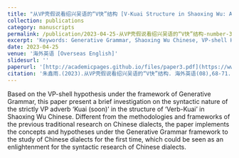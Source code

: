 ```yaml
---
title: "从VP壳假说看绍兴吴语的“V快”结构 [V-Kuai Structure in Shaoxing Wu: A VP-shells View]"
collection: publications
category: manuscripts
permalink: /publication/2023-04-25-从VP壳假说看绍兴吴语的“V快”结构-number-3
excerpt: 'Keywords: Generative Grammar, Shaoxing Wu Chinese, VP-shell Hypothesis, Strict VP Adverb'
date: 2023-04-25
venue: '海外英语 [Overseas English]'
slidesurl: ''
paperurl: '[http://academicpages.github.io/files/paper3.pdf](https://www.cnki.net/KCMS/detail/detail.aspx?dbcode=CJFD&dbname=CJFDLAST2023&filename=HWYY202308021&uniplatform=OVERSEA&v=JVaHtP2jBKPlwq05Kla4NAci9lfek0JcVI1j_vLBQob1dJPm_1U9MPR2vP6PlS24)'
citation: '朱鑫雨.(2023).从VP壳假说看绍兴吴语的“V快”结构. 海外英语(08),68-71. doi:CNKI:SUN:HWYY.0.2023-08-021.'
---
```


Based on the VP-shell hypothesis under the framework of Generative Grammar, this paper present a brief investigation on the syntactic nature of the strictly VP adverb ‘Kuai (soon)’ in the structure of ‘Verb-Kuai’ in Shaoxing Wu Chinese. Different from the methodologies and frameworks of the previous traditional research on Chinese dialects, the paper implements the concepts and hypotheses under the Generative Grammar framework to the study of Chinese dialects for the first time, which could be seen as an enlightenment for the syntactic research of Chinese dialects.
